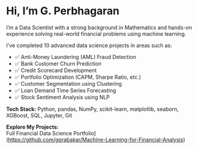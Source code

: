 # Hi, I’m G. Perbhagaran

I’m a Data Scientist with a strong background in Mathematics and hands-on experience solving real-world financial problems using machine learning.

I've completed 10 advanced data science projects in areas such as:
- ✅ Anti-Money Laundering (AML) Fraud Detection
- ✅ Bank Customer Churn Prediction
- ✅ Credit Scorecard Development
- ✅ Portfolio Optimization (CAPM, Sharpe Ratio, etc.)
- ✅ Customer Segmentation using Clustering
- ✅ Loan Demand Time Series Forecasting
- ✅ Stock Sentiment Analysis using NLP

**Tech Stack:** Python, pandas, NumPy, scikit-learn, matplotlib, seaborn, XGBoost, SQL, Jupyter, Git

**Explore My Projects:**  
Full Financial Data Science Portfolio](https://github.com/gprabakar/Machine-Learning-for-Financial-Analysis)
